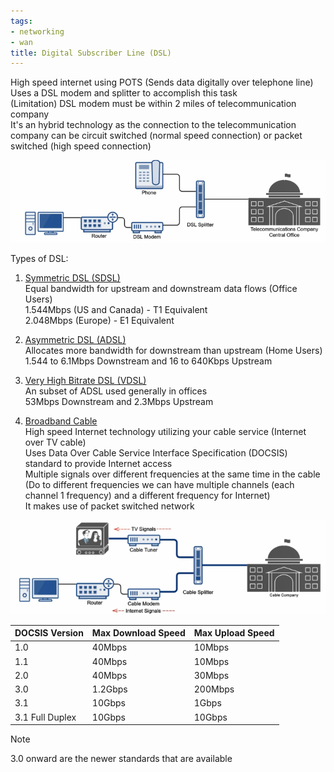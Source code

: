 ```yaml
---
tags:
- networking
- wan
title: Digital Subscriber Line (DSL)
---
```


High speed internet using POTS (Sends data digitally over telephone line)  
Uses a DSL modem and splitter to accomplish this task  
(Limitation) DSL modem must be within 2 miles of telecommunication company  
It's an hybrid technology as the connection to the telecommunication company can be circuit switched (normal speed connection) or packet switched (high speed connection)

![DSL Modem|700](../../images/dsl-modem.png)

Types of DSL:

1. <u>Symmetric DSL (SDSL)</u>  
   Equal bandwidth for upstream and downstream data flows (Office Users)  
   1.544Mbps (US and Canada) - T1 Equivalent  
   2.048Mbps (Europe) - E1 Equivalent

2. <u>Asymmetric DSL (ADSL)</u>  
   Allocates more bandwidth for downstream than upstream (Home Users)  
   1.544 to 6.1Mbps Downstream and 16 to 640Kbps Upstream

3. <u>Very High Bitrate DSL (VDSL)</u>  
   An subset of ADSL used generally in offices  
   53Mbps Downstream and 2.3Mbps Upstream

4. <u>Broadband Cable</u>  
   High speed Internet technology utilizing your cable service (Internet over TV cable)  
   Uses Data Over Cable Service Interface Specification (DOCSIS) standard to provide Internet access  
   Multiple signals over different frequencies at the same time in the cable (Do to different frequencies we can have multiple channels (each channel 1 frequency) and a different frequency for Internet)  
   It makes use of packet switched network

![Cable Modem|700](../../images/cable-modem.png)

| DOCSIS Version  | Max Download Speed | Max Upload Speed |
| --------------- | ------------------ | ---------------- |
| 1.0             | 40Mbps             | 10Mbps           |
| 1.1             | 40Mbps             | 10Mbps           |
| 2.0             | 40Mbps             | 30Mbps           |
| 3.0             | 1.2Gbps            | 200Mbps          |
| 3.1             | 10Gbps             | 1Gbps            |
| 3.1 Full Duplex | 10Gbps             | 10Gbps           |

 > [!NOTE]
 > 3.0 onward are the newer standards that are available